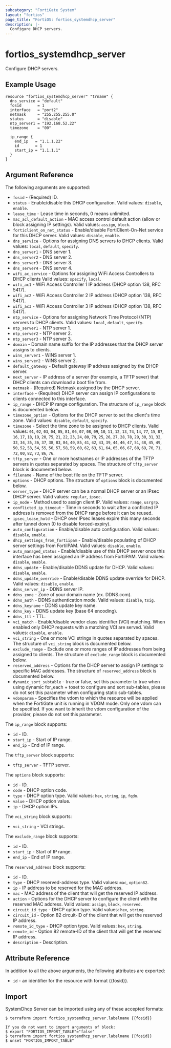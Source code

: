 ```yaml
---
subcategory: "FortiGate System"
layout: "fortios"
page_title: "FortiOS: fortios_systemdhcp_server"
description: |-
  Configure DHCP servers.
---
```


# fortios_systemdhcp_server
Configure DHCP servers.

## Example Usage

```hcl
resource "fortios_systemdhcp_server" "trname" {
  dns_service = "default"
  fosid       = 1
  interface   = "port2"
  netmask     = "255.255.255.0"
  status      = "disable"
  ntp_server1 = "192.168.52.22"
  timezone    = "00"

  ip_range {
    end_ip   = "1.1.1.22"
    id       = 1
    start_ip = "1.1.1.1"
  }
}
```

## Argument Reference

The following arguments are supported:

* `fosid` - (Required) ID.
* `status` - Enable/disable this DHCP configuration. Valid values: `disable`, `enable`.
* `lease_time` - Lease time in seconds, 0 means unlimited.
* `mac_acl_default_action` - MAC access control default action (allow or block assigning IP settings). Valid values: `assign`, `block`.
* `forticlient_on_net_status` - Enable/disable FortiClient-On-Net service for this DHCP server. Valid values: `disable`, `enable`.
* `dns_service` - Options for assigning DNS servers to DHCP clients. Valid values: `local`, `default`, `specify`.
* `dns_server1` - DNS server 1.
* `dns_server2` - DNS server 2.
* `dns_server3` - DNS server 3.
* `dns_server4` - DNS server 4.
* `wifi_ac_service` - Options for assigning WiFi Access Controllers to DHCP clients Valid values: `specify`, `local`.
* `wifi_ac1` - WiFi Access Controller 1 IP address (DHCP option 138, RFC 5417).
* `wifi_ac2` - WiFi Access Controller 2 IP address (DHCP option 138, RFC 5417).
* `wifi_ac3` - WiFi Access Controller 3 IP address (DHCP option 138, RFC 5417).
* `ntp_service` - Options for assigning Network Time Protocol (NTP) servers to DHCP clients. Valid values: `local`, `default`, `specify`.
* `ntp_server1` - NTP server 1.
* `ntp_server2` - NTP server 2.
* `ntp_server3` - NTP server 3.
* `domain` - Domain name suffix for the IP addresses that the DHCP server assigns to clients.
* `wins_server1` - WINS server 1.
* `wins_server2` - WINS server 2.
* `default_gateway` - Default gateway IP address assigned by the DHCP server.
* `next_server` - IP address of a server (for example, a TFTP sever) that DHCP clients can download a boot file from.
* `netmask` - (Required) Netmask assigned by the DHCP server.
* `interface` - (Required) DHCP server can assign IP configurations to clients connected to this interface.
* `ip_range` - DHCP IP range configuration. The structure of `ip_range` block is documented below.
* `timezone_option` - Options for the DHCP server to set the client's time zone. Valid values: `disable`, `default`, `specify`.
* `timezone` - Select the time zone to be assigned to DHCP clients. Valid values: `01`, `02`, `03`, `04`, `05`, `81`, `06`, `07`, `08`, `09`, `10`, `11`, `12`, `13`, `74`, `14`, `77`, `15`, `87`, `16`, `17`, `18`, `19`, `20`, `75`, `21`, `22`, `23`, `24`, `80`, `79`, `25`, `26`, `27`, `28`, `78`, `29`, `30`, `31`, `32`, `33`, `34`, `35`, `36`, `37`, `38`, `83`, `84`, `40`, `85`, `41`, `42`, `43`, `39`, `44`, `46`, `47`, `51`, `48`, `45`, `49`, `50`, `52`, `53`, `54`, `55`, `56`, `57`, `58`, `59`, `60`, `62`, `63`, `61`, `64`, `65`, `66`, `67`, `68`, `69`, `70`, `71`, `72`, `00`, `82`, `73`, `86`, `76`.
* `tftp_server` - One or more hostnames or IP addresses of the TFTP servers in quotes separated by spaces. The structure of `tftp_server` block is documented below.
* `filename` - Name of the boot file on the TFTP server.
* `options` - DHCP options. The structure of `options` block is documented below.
* `server_type` - DHCP server can be a normal DHCP server or an IPsec DHCP server. Valid values: `regular`, `ipsec`.
* `ip_mode` - Method used to assign client IP. Valid values: `range`, `usrgrp`.
* `conflicted_ip_timeout` - Time in seconds to wait after a conflicted IP address is removed from the DHCP range before it can be reused.
* `ipsec_lease_hold` - DHCP over IPsec leases expire this many seconds after tunnel down (0 to disable forced-expiry).
* `auto_configuration` - Enable/disable auto configuration. Valid values: `disable`, `enable`.
* `dhcp_settings_from_fortiipam` - Enable/disable populating of DHCP server settings from FortiIPAM. Valid values: `disable`, `enable`.
* `auto_managed_status` - Enable/disable use of this DHCP server once this interface has been assigned an IP address from FortiIPAM. Valid values: `disable`, `enable`.
* `ddns_update` - Enable/disable DDNS update for DHCP. Valid values: `disable`, `enable`.
* `ddns_update_override` - Enable/disable DDNS update override for DHCP. Valid values: `disable`, `enable`.
* `ddns_server_ip` - DDNS server IP.
* `ddns_zone` - Zone of your domain name (ex. DDNS.com).
* `ddns_auth` - DDNS authentication mode. Valid values: `disable`, `tsig`.
* `ddns_keyname` - DDNS update key name.
* `ddns_key` - DDNS update key (base 64 encoding).
* `ddns_ttl` - TTL.
* `vci_match` - Enable/disable vendor class identifier (VCI) matching. When enabled only DHCP requests with a matching VCI are served. Valid values: `disable`, `enable`.
* `vci_string` - One or more VCI strings in quotes separated by spaces. The structure of `vci_string` block is documented below.
* `exclude_range` - Exclude one or more ranges of IP addresses from being assigned to clients. The structure of `exclude_range` block is documented below.
* `reserved_address` - Options for the DHCP server to assign IP settings to specific MAC addresses. The structure of `reserved_address` block is documented below.
* `dynamic_sort_subtable` - true or false, set this parameter to true when using dynamic for_each + toset to configure and sort sub-tables, please do not set this parameter when configuring static sub-tables.
* `vdomparam` - Specifies the vdom to which the resource will be applied when the FortiGate unit is running in VDOM mode. Only one vdom can be specified. If you want to inherit the vdom configuration of the provider, please do not set this parameter.

The `ip_range` block supports:

* `id` - ID.
* `start_ip` - Start of IP range.
* `end_ip` - End of IP range.

The `tftp_server` block supports:

* `tftp_server` - TFTP server.

The `options` block supports:

* `id` - ID.
* `code` - DHCP option code.
* `type` - DHCP option type. Valid values: `hex`, `string`, `ip`, `fqdn`.
* `value` - DHCP option value.
* `ip` - DHCP option IPs.

The `vci_string` block supports:

* `vci_string` - VCI strings.

The `exclude_range` block supports:

* `id` - ID.
* `start_ip` - Start of IP range.
* `end_ip` - End of IP range.

The `reserved_address` block supports:

* `id` - ID.
* `type` - DHCP reserved-address type. Valid values: `mac`, `option82`.
* `ip` - IP address to be reserved for the MAC address.
* `mac` - MAC address of the client that will get the reserved IP address.
* `action` - Options for the DHCP server to configure the client with the reserved MAC address. Valid values: `assign`, `block`, `reserved`.
* `circuit_id_type` - DHCP option type. Valid values: `hex`, `string`.
* `circuit_id` - Option 82 circuit-ID of the client that will get the reserved IP address.
* `remote_id_type` - DHCP option type. Valid values: `hex`, `string`.
* `remote_id` - Option 82 remote-ID of the client that will get the reserved IP address.
* `description` - Description.


## Attribute Reference

In addition to all the above arguments, the following attributes are exported:
* `id` - an identifier for the resource with format {{fosid}}.

## Import

SystemDhcp Server can be imported using any of these accepted formats:
```
$ terraform import fortios_systemdhcp_server.labelname {{fosid}}

If you do not want to import arguments of block:
$ export "FORTIOS_IMPORT_TABLE"="false"
$ terraform import fortios_systemdhcp_server.labelname {{fosid}}
$ unset "FORTIOS_IMPORT_TABLE"
```
